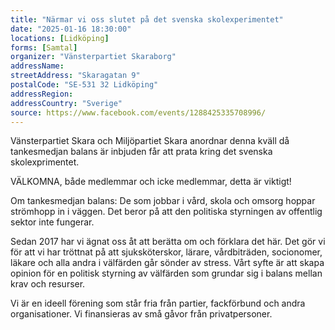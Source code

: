 ```yaml
---
title: "Närmar vi oss slutet på det svenska skolexperimentet"
date: "2025-01-16 18:30:00"
locations: [Lidköping]
forms: [Samtal]
organizer: "Vänsterpartiet Skaraborg"
addressName: 
streetAddress: "Skaragatan 9"
postalCode: "SE-531 32 Lidköping"
addressRegion:
addressCountry: "Sverige"
source: https://www.facebook.com/events/1288425335708996/
---
```

Vänsterpartiet Skara och Miljöpartiet Skara anordnar denna kväll då tankesmedjan balans är inbjuden får att prata kring det svenska skolexprimentet.

VÄLKOMNA, både medlemmar och icke medlemmar, detta är viktigt!

Om tankesmedjan balans:
De som jobbar i vård, skola och omsorg hoppar strömhopp in i väggen. Det beror på att den politiska styrningen av offentlig sektor inte fungerar. 

Sedan 2017 har vi ägnat oss åt att berätta om och förklara det här. Det gör vi för att vi har tröttnat på att sjuksköterskor, lärare, vårdbiträden, socionomer, läkare och alla andra i välfärden går sönder av stress. Vårt syfte är att skapa opinion för en politisk styrning av välfärden som grundar sig i balans mellan krav och resurser.

Vi är en ideell förening som står fria från partier, fackförbund och andra organisationer. Vi finansieras av små gåvor från privatpersoner.
